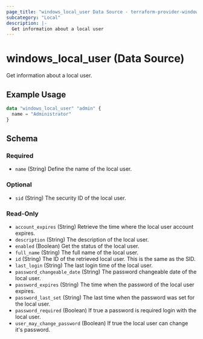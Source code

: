 ```yaml
---
page_title: "windows_local_user Data Source - terraform-provider-windows"
subcategory: "Local"
description: |-
  Get information about a local user
---
```

# windows_local_user (Data Source)

<!-- data-source description generated from schema -->
Get information about a local user.

<!-- examples generated from example files -->
## Example Usage

```terraform
data "windows_local_user" "admin" {
  name = "Administrator"
}
```

<!-- schema generated by tfplugindocs -->
## Schema

### Required

- `name` (String) Define the name of the local user.

### Optional

- `sid` (String) The security ID of the local user.

### Read-Only

- `account_expires` (String) Retrieve the time where the local user account expires.
- `description` (String) The description of the local user.
- `enabled` (Boolean) Get the status of the local user.
- `full_name` (String) The full name of the local user.
- `id` (String) The ID of the retrieved local user. This is the same as the SID.
- `last_login` (String) The last login time of the local user.
- `password_changeable_date` (String) The password changeable date of the local user.
- `password_expires` (String) The time when the password of the local user expires.
- `password_last_set` (String) The last time when the password was set for the local user.
- `password_required` (Boolean) If true a password is required login with the local user.
- `user_may_change_password` (Boolean) If true the local user can change it's password.
